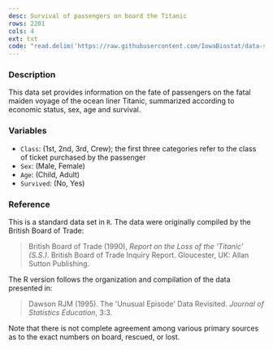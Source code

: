 ```yaml
---
desc: Survival of passengers on board the Titanic
rows: 2201
cols: 4
ext: txt
code: "read.delim('https://raw.githubusercontent.com/IowaBiostat/data-sets/main/titanic/titanic.txt')"
---
```


### Description

This data set provides information on the fate of passengers on the fatal maiden voyage of the ocean liner Titanic, summarized according to economic status, sex, age and survival.

### Variables

* `Class`: (1st, 2nd, 3rd, Crew); the first three categories refer to the class of ticket purchased by the passenger
* `Sex`: (Male, Female)
* `Age`: (Child, Adult)
* `Survived`: (No, Yes)

### Reference

This is a standard data set in `R`.  The data were originally compiled by the British Board of Trade:

> British Board of Trade (1990), *Report on the Loss of the 'Titanic' (S.S.)*.  British Board of Trade Inquiry Report. Gloucester, UK: Allan Sutton Publishing.

The R version follows the organization and compilation of the data presented in:

> Dawson RJM (1995). The 'Unusual Episode' Data Revisited. *Journal of Statistics Education*, 3:3.

Note that there is not complete agreement among various primary sources as to the exact numbers on board, rescued, or lost.
